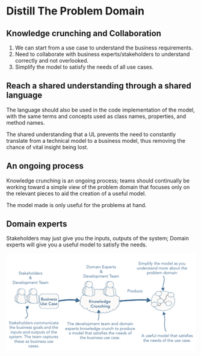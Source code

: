 # Distill The Problem Domain

## Knowledge crunching and Collaboration
1. We can start from a use case to understand the business requirements.
2. Need to collaborate with business experts/stakeholders to understand correctly and not overlooked.
3. Simplify the model to satisfy the needs of all use cases.

## Reach a shared understanding through a shared language
The language should also be used in the code implementation of the model, with the same terms and concepts used as class names, properties, and method names.

The shared understanding that a UL prevents the need to constantly translate from a technical model to a business model, thus removing the chance of vital insight being lost.

## An ongoing process
Knowledge crunching is an ongoing process; teams should continually be working toward a simple view of the problem domain that focuses only on the relevant pieces to aid the creation of a useful model. 

The model made is only useful for the problems at hand.

## Domain experts
Stakeholders may just give you the inputs, outputs of the system; Domain experts will give you a useful model to satisfy the needs.

<img src="https://github.com/hanqicode/PerkTreeForMyself/blob/master/Reading/DomainDrivenDesign/Pictures/DomainExpert.png" alt="drawing" width="600"/>
